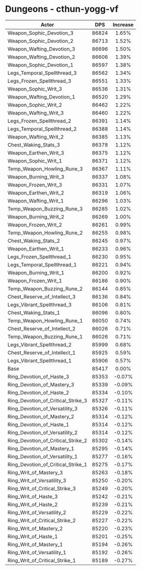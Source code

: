 # Dungeons - cthun-yogg-vf
| Actor | DPS | Increase |
|---|:---:|:---:|
|Weapon_Sophic_Devotion_3|86824|1.65%|
|Weapon_Sophic_Devotion_2|86713|1.52%|
|Weapon_Wafting_Devotion_3|86696|1.50%|
|Weapon_Wafting_Devotion_2|86606|1.39%|
|Weapon_Sophic_Devotion_1|86597|1.38%|
|Legs_Temporal_Spellthread_3|86562|1.34%|
|Legs_Frozen_Spellthread_3|86551|1.33%|
|Weapon_Sophic_Writ_3|86536|1.31%|
|Weapon_Wafting_Devotion_1|86520|1.29%|
|Weapon_Sophic_Writ_2|86462|1.22%|
|Weapon_Wafting_Writ_3|86460|1.22%|
|Legs_Frozen_Spellthread_2|86391|1.14%|
|Legs_Temporal_Spellthread_2|86388|1.14%|
|Weapon_Wafting_Writ_2|86385|1.13%|
|Chest_Waking_Stats_3|86378|1.12%|
|Weapon_Earthen_Writ_3|86375|1.12%|
|Weapon_Sophic_Writ_1|86371|1.12%|
|Temp_Weapon_Howling_Rune_3|86367|1.11%|
|Weapon_Burning_Writ_3|86337|1.08%|
|Weapon_Frozen_Writ_3|86331|1.07%|
|Weapon_Earthen_Writ_2|86319|1.06%|
|Weapon_Wafting_Writ_1|86296|1.03%|
|Temp_Weapon_Buzzing_Rune_3|86285|1.02%|
|Weapon_Burning_Writ_2|86269|1.00%|
|Weapon_Frozen_Writ_2|86261|0.99%|
|Temp_Weapon_Howling_Rune_2|86255|0.98%|
|Chest_Waking_Stats_2|86245|0.97%|
|Weapon_Earthen_Writ_1|86233|0.96%|
|Legs_Frozen_Spellthread_1|86230|0.95%|
|Legs_Temporal_Spellthread_1|86221|0.94%|
|Weapon_Burning_Writ_1|86200|0.92%|
|Weapon_Frozen_Writ_1|86186|0.90%|
|Temp_Weapon_Buzzing_Rune_2|86144|0.85%|
|Chest_Reserve_of_Intellect_3|86136|0.84%|
|Legs_Vibrant_Spellthread_3|86106|0.81%|
|Chest_Waking_Stats_1|86096|0.80%|
|Temp_Weapon_Howling_Rune_1|86050|0.74%|
|Chest_Reserve_of_Intellect_2|86026|0.71%|
|Temp_Weapon_Buzzing_Rune_1|86026|0.71%|
|Legs_Vibrant_Spellthread_2|85999|0.68%|
|Chest_Reserve_of_Intellect_1|85925|0.59%|
|Legs_Vibrant_Spellthread_1|85906|0.57%|
|Base|85417|0.00%|
|Ring_Devotion_of_Haste_3|85353|-0.07%|
|Ring_Devotion_of_Mastery_3|85339|-0.09%|
|Ring_Devotion_of_Haste_2|85334|-0.10%|
|Ring_Devotion_of_Critical_Strike_3|85327|-0.11%|
|Ring_Devotion_of_Versatility_3|85326|-0.11%|
|Ring_Devotion_of_Mastery_2|85314|-0.12%|
|Ring_Devotion_of_Haste_1|85314|-0.12%|
|Ring_Devotion_of_Versatility_2|85314|-0.12%|
|Ring_Devotion_of_Critical_Strike_2|85302|-0.14%|
|Ring_Devotion_of_Mastery_1|85295|-0.14%|
|Ring_Devotion_of_Versatility_1|85277|-0.16%|
|Ring_Devotion_of_Critical_Strike_1|85275|-0.17%|
|Ring_Writ_of_Mastery_3|85263|-0.18%|
|Ring_Writ_of_Versatility_3|85250|-0.20%|
|Ring_Writ_of_Critical_Strike_3|85249|-0.20%|
|Ring_Writ_of_Haste_3|85242|-0.21%|
|Ring_Writ_of_Haste_2|85239|-0.21%|
|Ring_Writ_of_Versatility_2|85229|-0.22%|
|Ring_Writ_of_Critical_Strike_2|85227|-0.22%|
|Ring_Writ_of_Mastery_2|85220|-0.23%|
|Ring_Writ_of_Haste_1|85201|-0.25%|
|Ring_Writ_of_Mastery_1|85194|-0.26%|
|Ring_Writ_of_Versatility_1|85192|-0.26%|
|Ring_Writ_of_Critical_Strike_1|85189|-0.27%|
